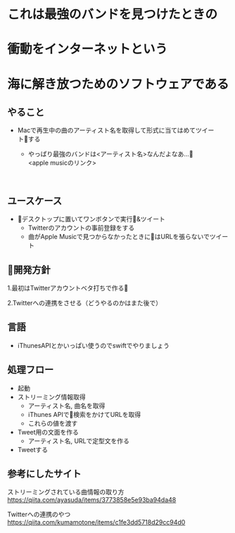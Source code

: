 # これは最強のバンドを見つけたときの
# **衝動**をインターネットという
# 海に解き放つためのソフトウェアである

## やること
* Macで再生中の曲のアーティスト名を取得して形式に当てはめてツイートする

  * やっぱり最強のバンドは<アーティスト名>なんだよなあ...<br><apple musicのリンク>
<br>

## ユースケース
* デスクトップに置いてワンボタンで実行&ツイート
  * Twitterのアカウントの事前登録をする
  * 曲がApple Musicで見つからなかったときにはURLを張らないでツイート

## 開発方針
1.最初はTwitterアカウントベタ打ちで作る

2.Twitterへの連携をさせる（どうやるのかはまた後で）

## 言語
* iThunesAPIとかいっぱい使うのでswiftでやりましょう

## 処理フロー
* 起動
* ストリーミング情報取得
  * アーティスト名, 曲名を取得
  * iThunes APIで検索をかけてURLを取得
  * これらの値を渡す
* Tweet用の文面を作る
  * アーティスト名, URLで定型文を作る
* Tweetする

## 参考にしたサイト
ストリーミングされている曲情報の取り方
https://qiita.com/ayasuda/items/3773858e5e93ba94da48

Twitterへの連携のやつ
https://qiita.com/kumamotone/items/c1fe3dd5718d29cc94d0

